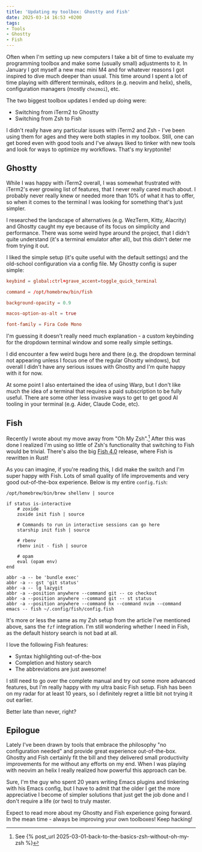 ```yaml
---
title: 'Updating my toolbox: Ghostty and Fish'
date: 2025-03-14 16:53 +0200
tags:
- Tools
- Ghostty
- Fish
---
```


Often when I'm setting up new computers I take a bit of time to evaluate my
programming toolbox and make some (usually small) adjustments to it. In January
I got myself a new mac mini M4 and for whatever reasons I got inspired to dive
much deeper than usual. This time around I spent a lot of time playing with
different terminals, editors (e.g. neovim and helix), shells, configuration managers (mostly `chezmoi`), etc.

The two biggest toolbox updates I ended up doing were:

- Switching from iTerm2 to Ghostty
- Switching from Zsh to Fish

I didn't really have any particular issues with iTerm2 and Zsh - I've been using them for ages
and they were both staples in my toolbox. Still, one can get bored even with good tools and I've
always liked to tinker with new tools and look for ways to optimize my workflows.
That's my kryptonite!

## Ghostty

While I was happy with iTerm2 overall, I was somewhat frustrated with iTerm2's
ever growing list of features, that I never really cared much about. I probably
never really knew or needed more than 10% of what it has to offer, so when it
comes to the terminal I was looking for something that's just simpler.

I researched the landscape of alternatives (e.g. WezTerm, Kitty, Alacrity) and Ghostty
caught my eye because of its focus on simplicity and performance. There was some weird
hype around the project, that I didn't quite understand (it's a terminal emulator after all),
but this didn't deter me from trying it out.

I liked the simple setup (it's quite useful with the default settings) and the old-school configuration
via a config file. My Ghostty config is super simple:

``` toml
keybind = global:ctrl+grave_accent=toggle_quick_terminal

command = /opt/homebrew/bin/fish

background-opacity = 0.9

macos-option-as-alt = true

font-family = Fira Code Mono
```

I'm guessing it doesn't really need much explanation - a custom keybinding for the dropdown terminal window
and some really simple settings.

I did encounter a few weird bugs here and there (e.g. the dropdown terminal not
appearing unless I focus one of the regular Ghostty windows), but overall I
didn't have any serious issues with Ghostty and I'm quite happy with it for now.

At some point I also entertained the idea of using Warp, but I don't like much the idea of a terminal that
requires a paid subscription to be fully useful. There are some other less invasive ways to get to get
good AI tooling in your terminal (e.g. Aider, Claude Code, etc).

## Fish

Recently I wrote about my move away from "Oh My Zsh".[^1] After this was done I
realized I'm using so little of Zsh's functionality that switching to Fish would
be trivial. There's also the big [Fish 4.0](https://fishshell.com/blog/rustport/) release, where Fish is rewritten in Rust!

As you can imagine, if you're reading this, I did make the switch and I'm super
happy with Fish. Lots of small quality of life improvements and very good
out-of-the-box experience. Below is my entire `config.fish`:

``` fish
/opt/homebrew/bin/brew shellenv | source

if status is-interactive
    # zoxide
    zoxide init fish | source

    # Commands to run in interactive sessions can go here
    starship init fish | source

    # rbenv
    rbenv init - fish | source

    # opam
    eval (opam env)
end

abbr -a -- be 'bundle exec'
abbr -a -- gst 'git status'
abbr -a -- lg lazygit
abbr -a --position anywhere --command git -- co checkout
abbr -a --position anywhere --command git -- st status
abbr -a --position anywhere --command hx --command nvim --command emacs -- fish ~/.config/fish/config.fish
```

It's more or less the same as my Zsh setup from the article I've mentioned above, sans the `fzf` integration.
I'm still wondering whether I need in Fish, as the default history search is not bad at all.

I love the following Fish features:

- Syntax highlighting out-of-the-box
- Completion and history search
- The abbreviations are just awesome!

I still need to go over the complete manual and try out some more advanced features, but I'm really
happy with my ultra basic Fish setup. Fish has been on my radar for at least 10 years, so I definitely
regret a little bit not trying it out earlier.

Better late than never, right?

## Epilogue

Lately I've been drawn by tools that embrace the philosophy "no configuration needed" and provide great
experience out-of-the-box. Ghostty and Fish certainly fit the bill and they delivered small productivity
improvements for me without any efforts on my end. When I was playing with neovim an helix I really realized
how powerful this approach can be.

Sure, I'm the guy who spent 20 years writing Emacs plugins and tinkering with his Emacs config, but I have to
admit that the older I get the more appreciative I become of simpler solutions that just get the job done
and I don't require a life (or two) to truly master.

Expect to read more about my Ghostty and Fish experience going forward. In the mean time - always be improving your own toolboxes! Keep hacking!

[^1]: See {% post_url 2025-03-01-back-to-the-basics-zsh-without-oh-my-zsh %}
